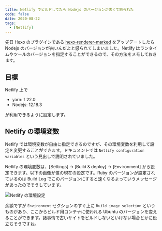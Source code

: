 ```yaml
---
title: Netlify でビルドしてたら Nodejs のバージョンが古くて怒られた
code: false
date: 2020-08-22
tags:
  - [Netlify]
---
```


先日 Hexo のプラグインである [hexo-renderer-marked](https://github.com/hexojs/hexo-renderer-marked) をアップデートしたら Nodejs のバージョンが古いんだよと怒られてしまいました。Netlify はランタイムやツールのバージョンを指定することができるので、その方法をメモしておきます。

## 目標

Netlify 上で

- yarn: 1.22.0
- Nodejs: 12.18.3

が利用できるように設定します。

## Netlify の環境変数

Netlify では環境変数が自由に指定できるのですが、その環境変数を利用して設定を変更することができます。ドキュメントでは `Netlify configuration variables` という見出しで説明されていました。

Netlify の環境変数は、[Settings] -> [Build & deploy] -> [Environment] から設定できます。以下の画像が僕の現在の設定です。Ruby のバージョンが設定されているのは Build Log でこのバージョンにすると速くなるよっていうメッセージがあったのでそうしています。

![Netlify の環境設定](https://res.cloudinary.com/simpleisbest/image/upload/q_auto:good/v1598110684/Netlify%20%E3%81%A7%E3%83%93%E3%83%AB%E3%83%89%E3%81%97%E3%81%A6%E3%81%9F%E3%82%89%20Nodejs%20%E3%81%AE%E3%83%90%E3%83%BC%E3%82%B8%E3%83%A7%E3%83%B3%E3%81%8C%E5%8F%A4%E3%81%8F%E3%81%A6%E6%80%92%E3%82%89%E3%82%8C%E3%81%9F/screenshot_netlify_environment_variables.webp)

余談ですが `Environment` セクションのすぐ上に `Build image selection` というものがあり、ここからビルド用コンテナに使われる Ubuntu のバージョンを変えることができます。諸事情で古いサイトをビルドしないといけない場合とかに役立ちそうですね。
